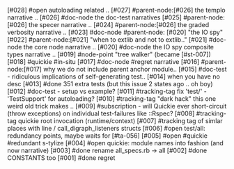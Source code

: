 [#028] #open autoloading related ..
[#027]       #parent-node:[#026] the templo narrative ..
[#026]       #doc-node the doc-test narratives
[#025]       #parent-node:[#026] the specer narrative ..
[#024]       #parent-node:[#026] the graded verbosity narrative ..
[#023]       #doc-node #parent-node: [#020] "the IO spy"
[#022]       #parent-node:[#021] "when to extlib and not to extlib.."
[#021]       #doc-node the core node narrative ..
[#020]       #doc-node the IO spy composite types narrative ..
[#019]       #node-point "tree walker" (became [#st-007])
[#018]       #quickie #in-situ
[#017]       #doc-node #regret narrative
[#016]       #parent-node:[#017] why we do not include parent anchor module..
[#015]       #doc-test - ridiculous implications of self-generating test..
[#014]       when you have no desc
[#013]       #done 351 extra tests (but this issue 2 states ago .. oh boy)
[#012]       #doc-test - setup vs example?
[#011]       #tracking-tag fix 'test/' - 'TestSupport' for autoloading?
[#010]       #tracking-tag "dark hack" this one weird old trick makes ..
[#009]       #subscription - will Quickie ever short-circuit (throw
               exceptions) on individual test-failures like ::Rspec?
[#008]       #tracking-tag quickie root invocation (runtime/context)
[#007]       #tracking tag of simlar places with line / call_digraph_listeners structs
[#006] #open test/all: redundancy points, maybe waits for [#ta-056]
[#005] #open #quickie #redundant s-tylize
[#004] #open quickie: module names into fashion (and now narrative)
[#003]       #done rename all_specs.rb -> all
[#002]       #done CONSTANTS too
[#001]       #done regret
